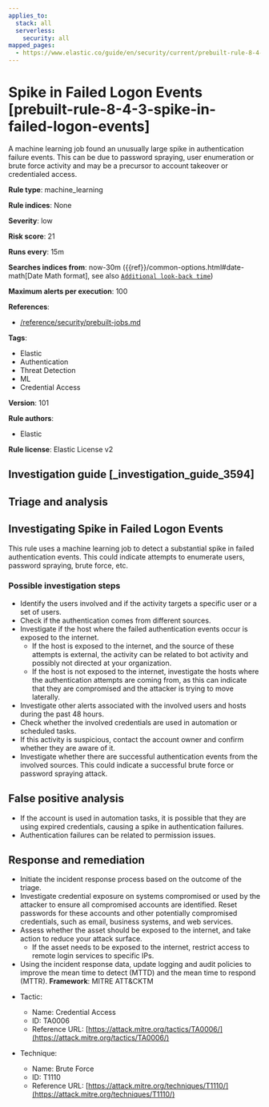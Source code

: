 ```yaml
---
applies_to:
  stack: all
  serverless:
    security: all
mapped_pages:
  - https://www.elastic.co/guide/en/security/current/prebuilt-rule-8-4-3-spike-in-failed-logon-events.html
---
```


# Spike in Failed Logon Events [prebuilt-rule-8-4-3-spike-in-failed-logon-events]

A machine learning job found an unusually large spike in authentication failure events. This can be due to password spraying, user enumeration or brute force activity and may be a precursor to account takeover or credentialed access.

**Rule type**: machine_learning

**Rule indices**: None

**Severity**: low

**Risk score**: 21

**Runs every**: 15m

**Searches indices from**: now-30m ({{ref}}/common-options.html#date-math[Date Math format], see also [`Additional look-back time`](docs-content://solutions/security/detect-and-alert/create-detection-rule.md#rule-schedule))

**Maximum alerts per execution**: 100

**References**:

* [/reference/security/prebuilt-jobs.md](/reference/prebuilt-jobs.md)

**Tags**:

* Elastic
* Authentication
* Threat Detection
* ML
* Credential Access

**Version**: 101

**Rule authors**:

* Elastic

**Rule license**: Elastic License v2

## Investigation guide [_investigation_guide_3594]

## Triage and analysis

## Investigating Spike in Failed Logon Events

This rule uses a machine learning job to detect a substantial spike in failed authentication events. This could indicate attempts to enumerate users, password spraying, brute force, etc.

### Possible investigation steps

- Identify the users involved and if the activity targets a specific user or a set of users.
- Check if the authentication comes from different sources.
- Investigate if the host where the failed authentication events occur is exposed to the internet.
  - If the host is exposed to the internet, and the source of these attempts is external, the activity can be related to bot activity and possibly not directed at your organization.
  - If the host is not exposed to the internet, investigate the hosts where the authentication attempts are coming from, as this can indicate that they are compromised and the attacker is trying to move laterally.
- Investigate other alerts associated with the involved users and hosts during the past 48 hours.
- Check whether the involved credentials are used in automation or scheduled tasks.
- If this activity is suspicious, contact the account owner and confirm whether they are aware of it.
- Investigate whether there are successful authentication events from the involved sources. This could indicate a successful brute force or password spraying attack.

## False positive analysis

- If the account is used in automation tasks, it is possible that they are using expired credentials, causing a spike in authentication failures.
- Authentication failures can be related to permission issues.

## Response and remediation

- Initiate the incident response process based on the outcome of the triage.
- Investigate credential exposure on systems compromised or used by the attacker to ensure all compromised accounts are identified. Reset passwords for these accounts and other potentially compromised credentials, such as email, business systems, and web services.
- Assess whether the asset should be exposed to the internet, and take action to reduce your attack surface.
  - If the asset needs to be exposed to the internet, restrict access to remote login services to specific IPs.
- Using the incident response data, update logging and audit policies to improve the mean time to detect (MTTD) and the mean time to respond (MTTR).
**Framework**: MITRE ATT&CKTM

* Tactic:

    * Name: Credential Access
    * ID: TA0006
    * Reference URL: [https://attack.mitre.org/tactics/TA0006/](https://attack.mitre.org/tactics/TA0006/)

* Technique:

    * Name: Brute Force
    * ID: T1110
    * Reference URL: [https://attack.mitre.org/techniques/T1110/](https://attack.mitre.org/techniques/T1110/)



